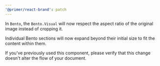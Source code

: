 ```yaml
---
'@primer/react-brand': patch
---
```


In `Bento`, the `Bento.Visual` will now respect the aspect ratio of the original image instead of cropping it.

Individual Bento sections will now expand beyond their initial size to fit the content within them.

If you've previously used this component, please verify that this change doesn't alter the flow of your document.
